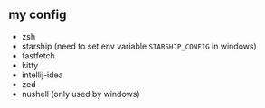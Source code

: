 ## my config

- zsh
- starship (need to set env variable `STARSHIP_CONFIG` in windows)
- fastfetch
- kitty
- intellij-idea
- zed
- nushell (only used by windows)
